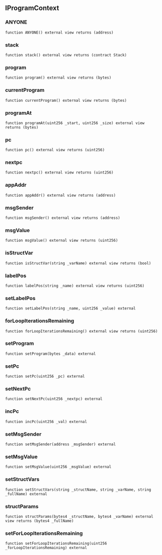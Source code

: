 ## IProgramContext

### ANYONE

```solidity
function ANYONE() external view returns (address)
```

### stack

```solidity
function stack() external view returns (contract Stack)
```

### program

```solidity
function program() external view returns (bytes)
```

### currentProgram

```solidity
function currentProgram() external view returns (bytes)
```

### programAt

```solidity
function programAt(uint256 _start, uint256 _size) external view returns (bytes)
```

### pc

```solidity
function pc() external view returns (uint256)
```

### nextpc

```solidity
function nextpc() external view returns (uint256)
```

### appAddr

```solidity
function appAddr() external view returns (address)
```

### msgSender

```solidity
function msgSender() external view returns (address)
```

### msgValue

```solidity
function msgValue() external view returns (uint256)
```

### isStructVar

```solidity
function isStructVar(string _varName) external view returns (bool)
```

### labelPos

```solidity
function labelPos(string _name) external view returns (uint256)
```

### setLabelPos

```solidity
function setLabelPos(string _name, uint256 _value) external
```

### forLoopIterationsRemaining

```solidity
function forLoopIterationsRemaining() external view returns (uint256)
```

### setProgram

```solidity
function setProgram(bytes _data) external
```

### setPc

```solidity
function setPc(uint256 _pc) external
```

### setNextPc

```solidity
function setNextPc(uint256 _nextpc) external
```

### incPc

```solidity
function incPc(uint256 _val) external
```

### setMsgSender

```solidity
function setMsgSender(address _msgSender) external
```

### setMsgValue

```solidity
function setMsgValue(uint256 _msgValue) external
```

### setStructVars

```solidity
function setStructVars(string _structName, string _varName, string _fullName) external
```

### structParams

```solidity
function structParams(bytes4 _structName, bytes4 _varName) external view returns (bytes4 _fullName)
```

### setForLoopIterationsRemaining

```solidity
function setForLoopIterationsRemaining(uint256 _forLoopIterationsRemaining) external
```


